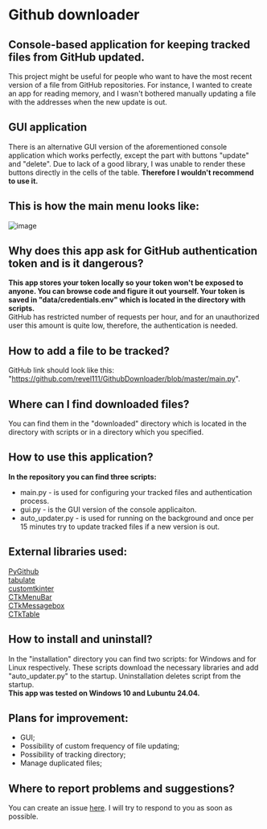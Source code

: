 # Github downloader

## Console-based application for keeping tracked files from GitHub updated.

This project might be useful for people who want to have the most recent version of a file from GitHub repositories.
For instance, I wanted to create an app for reading memory,
and I wasn't bothered manually updating a file with the addresses when the new update is out.

## GUI application
There is an alternative GUI version of the aforementioned console application which works perfectly, except the part with buttons "update" and "delete".
Due to lack of a good library, I was unable to render these buttons directly in the cells of the table. **Therefore I wouldn't recommend to use it.**

## This is how the main menu looks like:
![image](https://github.com/user-attachments/assets/530fe2a8-8c47-48e7-850f-91916db1e96c)

## Why does this app ask for GitHub authentication token and is it dangerous?
**This app stores your token locally so your token won't be exposed to anyone.
You can browse code and figure it out yourself.
Your token is saved in "data/credentials.env" which is located in the directory with scripts.**\
GitHub has restricted number of requests per hour, and for an unauthorized user this amount is quite low,
therefore, the authentication is needed.

## How to add a file to be tracked?
GitHub link should look like this: "https://github.com/revel111/GithubDownloader/blob/master/main.py".

## Where can I find downloaded files?
You can find them in the "downloaded" directory which is located in the directory with scripts or in a directory which you specified.

## How to use this application?
**In the repository you can find three scripts:**
  - main.py - is used for configuring your tracked files and authentication process.
  - gui.py - is the GUI version of the console applicaiton.
  - auto_updater.py - is used for running on the background and once per 15 minutes try to update tracked files if a new version is out.

## External libraries used:
[PyGithub](https://pypi.org/project/PyGithub)\
[tabulate](https://pypi.org/project/tabulate)\
[customtkinter](https://pypi.org/project/customtkinter/)\
[CTkMenuBar](https://pypi.org/project/CTkMenuBar/)\
[CTkMessagebox](https://pypi.org/project/CTkMessagebox/)\
[CTkTable](https://pypi.org/project/CTkTable/)

## How to install and uninstall?
In the "installation" directory you can find two scripts: for Windows and for Linux respectively.
These scripts download the necessary libraries and add "auto_updater.py" to the startup.
Uninstallation deletes script from the startup.\
**This app was tested on Windows 10 and Lubuntu 24.04.**

## Plans for improvement:
  - GUI;
  - Possibility of custom frequency of file updating;
  - Possibility of tracking directory;
  - Manage duplicated files;
    
## Where to report problems and suggestions?
You can create an issue [here](https://github.com/revel111/GithubDownloader/issues).
I will try to respond to you as soon as possible.
